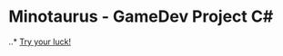 # Minotaurus - GameDev Project C#

..* [Try your luck!](http://www.soulforgegames.com/Course2019/Minotaurus/)
